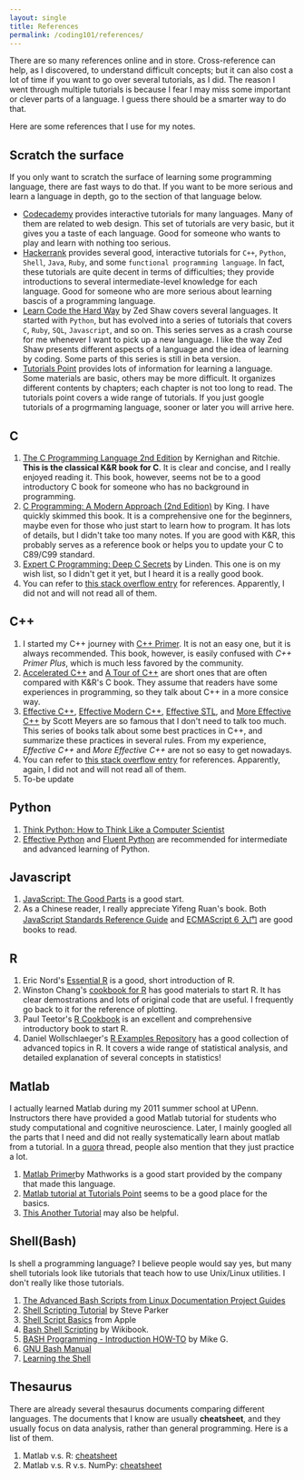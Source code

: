 ```yaml
---
layout: single
title: References
permalink: /coding101/references/
---
```



There are so many references online and in store. Cross-reference can help, as I discovered, to understand difficult concepts; but it can also cost a lot of time if you want to go over several tutorials, as I did. The reason I went through multiple tutorials is because I fear I may miss some important or clever parts of a language. I guess there should be a smarter way to do that. 

Here are some references that I use for my notes.

## Scratch the surface

If you only want to scratch the surface of learning some programming language, there are fast ways to do that. If you want to be more serious and learn a language in depth, go to the section of that language below.

- [Codecademy](https://www.codecademy.com/) provides interactive tutorials for many languages. Many of them are related to web design. This set of tutorials are very basic, but it gives you a taste of each language. Good for someone who wants to play and learn with nothing too serious.
- [Hackerrank](https://www.hackerrank.com/) provides several good, interactive tutorials for `C++`, `Python`, `Shell`, `Java`, `Ruby`, and some `functional programming language`. In fact, these tutorials are quite decent in terms of difficulties; they provide introductions to several intermediate-level knowledge for each language. Good for someone who are more serious about learning bascis of a programming language.
- [Learn Code the Hard Way](https://learncodethehardway.org/) by Zed Shaw covers several languages. It started with `Python`, but has evolved into a series of tutorials that covers `C`, `Ruby`, `SQL`, `Javascript`, and so on. This series serves as a crash course for me whenever I want to pick up a new language. I like the way Zed Shaw presents different aspects of a language and the idea of learning by coding. Some parts of this series is still in beta version. 
- [Tutorials Point](https://www.tutorialspoint.com/) provides lots of information for learning a language. Some materials are basic, others may be more difficult. It organizes different contents by chapters; each chapter is not too long to read. The tutorials point covers a wide range of tutorials. If you just google tutorials of a progrmaming language, sooner or later you will arrive here. 

## C
 
1. [The C Programming Language 2nd Edition](https://www.amazon.com/dp/0131103628/?tag=stackoverfl08-20) by Kernighan and Ritchie. **This is the classical K&R book for C**. It is clear and concise, and I really enjoyed reading it. This book, however, seems not be to a good introductory C book for someone who has no background in programming. 
1. [C Programming: A Modern Approach (2nd Edition)](http://knking.com/books/c2/index.html) by King. I have quickly skimmed this book. It is a comprehensive one for the beginners, maybe even for those who just start to learn how to program. It has lots of details, but I didn't take too many notes. If you are good with K&R, this probably serves as a reference book or helps you to update your C to C89/C99 standard.
1. [Expert C Programming: Deep C Secrets](https://www.amazon.com/dp/0131774298/?tag=stackoverfl08-20) by Linden. This one is on my wish list, so I didn't get it yet, but I heard it is a really good book.
1. You can refer to [this stack overflow entry](http://stackoverflow.com/questions/562303/the-definitive-c-book-guide-and-list) for references. Apparently, I did not and will not read all of them.

## C++

1. I started my C++ journey with [C++ Primer](https://www.amazon.com/Primer-5th-Stanley-B-Lippman/dp/0321714113). It is not an easy one, but it is always recommended. This book, however, is easily confused with *C++ Primer Plus*, which is much less favored by the community.
1. [Accelerated C++](https://www.amazon.com/dp/020170353X/?tag=stackoverfl08-20) and [A Tour of C++](https://www.amazon.com/dp/B00F8CWGOS/?tag=stackoverfl08-20) are short ones that are often compared with K&R's C book. They assume that readers have some experiences in programming, so they talk about C++ in a more consice way.
1. [Effective C++](https://www.amazon.com/dp/0321334876/?tag=stackoverfl08-20), [Effective Modern C++](https://www.amazon.com/dp/1491903996/?tag=stackoverfl08-20), [Effective STL](https://www.amazon.com/dp/0201749629/?tag=stackoverfl08-20), and [More Effective C++](https://www.amazon.com/dp/020163371X/?tag=stackoverfl08-20) by Scott Meyers are so famous that I don't need to talk too much. This series of books talk about some best practices in C++, and summarize these practices in several rules. From my experience, *Effective C++* and *More Effective C++* are not so easy to get nowadays. 
1. You can refer to [this stack overflow entry](http://stackoverflow.com/questions/388242/the-definitive-c-book-guide-and-list) for references. Apparently, again, I did not and will not read all of them.
1. To-be update

## Python

1. [Think Python: How to Think Like a Computer Scientist](http://www.greenteapress.com/thinkpython/html/)
1. [Effective Python](https://www.amazon.com/Effective-Python-Specific-Software-Development/dp/0134034287/ref=sr_1_1?ie=UTF8&qid=1493572510&sr=8-1&keywords=effective+python) and [Fluent Python](https://www.amazon.com/s/ref=nb_sb_noss_1?url=search-alias%3Daps&field-keywords=fluent+python) are recommended for intermediate and advanced learning of Python.

## Javascript

1. [JavaScript: The Good Parts](https://www.amazon.com/JavaScript-Good-Parts-Douglas-Crockford/dp/0596517742) is a good start. 
1. As a Chinese reader, I really appreciate Yifeng Ruan's book. Both [JavaScript Standards Reference Guide](http://javascript.ruanyifeng.com/) and [ECMAScript 6 入门](http://es6.ruanyifeng.com/) are good books to read. 

## R

1. Eric Nord's [Essential R](https://onlinecourses.science.psu.edu/stat484/sites/onlinecourses.science.psu.edu.stat484/files/EssentialR.pdf) is a good, short introduction of R.  
1. Winston Chang's [cookbook for R](http://www.cookbook-r.com/) has good materials to start R. It has clear demostrations and lots of original code that are useful. I frequently go back to it for the reference of plotting.
1. Paul Teetor's [R Cookbook](http://www.amazon.com/Cookbook-OReilly-Cookbooks-Paul-Teetor/dp/0596809158) is an excellent and comprehensive introductory book to start R. 
1. Daniel Wollschlaeger's [R Examples Repository](http://www.uni-kiel.de/psychologie/rexrepos/index.html) has a good collection of advanced topics in R. It covers a wide range of statistical analysis, and detailed explanation of several concepts in statistics!

## Matlab

I actually learned Matlab during my 2011 summer school at UPenn. Instructors there have provided a good Matlab tutorial for students who study computational and cognitive neuroscience. Later, I mainly googled all the parts that I need and did not really systematically learn about matlab from a tutorial. In a [quora](https://www.quora.com/What-are-the-best-books-to-learn-about-MATLAB) thread, people also mention that they just practice a lot.

1. [Matlab Primer](http://www.mathworks.com/help/releases/R2014b/pdf_doc/matlab/getstart.pdf)by Mathworks is a good start provided by the company that made this language.
1. [Matlab tutorial at Tutorials Point](https://www.tutorialspoint.com/matlab/) seems to be a good place for the basics.
1. [This Another Tutorial](http://www.cyclismo.org/tutorial/matlab/) may also be helpful.

## Shell(Bash)

Is shell a programming language? I believe people would say yes, but many shell tutorials look like tutorials that teach how to use Unix/Linux utilities. I don't really like those tutorials.

1. [The Advanced Bash Scripts from Linux Documentation Project Guides](http://www.tldp.org/LDP/abs/html/abs-guide.html)
1. [Shell Scripting Tutorial](https://www.shellscript.sh/) by Steve Parker
1. [Shell Script Basics](https://developer.apple.com/library/content/documentation/OpenSource/Conceptual/ShellScripting/shell_scripts/shell_scripts.html) from Apple 
1. [Bash Shell Scripting](https://en.wikibooks.org/wiki/Bash_Shell_Scripting) by Wikibook.
1. [BASH Programming - Introduction HOW-TO](http://tldp.org/HOWTO/Bash-Prog-Intro-HOWTO.html) by Mike G.
1. [GNU Bash Manual](https://www.gnu.org/software/bash/manual/)
1. [Learning the Shell](http://linuxcommand.org/lc3_learning_the_shell.php)

## Thesaurus 

There are already several thesaurus documents comparing different languages. The documents that I know are usually **cheatsheet**, and they usually focus on data analysis, rather than general programming. Here is a list of them.

1. Matlab v.s. R: [cheatsheet](http://mathesaurus.sourceforge.net/octave-r.html) 
1. Matlab v.s. R v.s. NumPy: [cheatsheet](http://mathesaurus.sourceforge.net/matlab-python-xref.pdf)